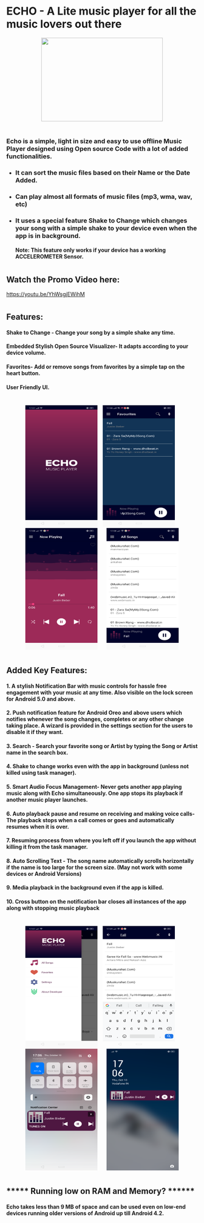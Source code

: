 # ECHO - A Lite music player for all the music lovers out there

<p align = "center">
  <img width="320" height="220" src=https://github.com/KunalFarmah98/ECHO---A-Lite-Music-Player/blob/master/app/src/main/res/raw/ss1(2).png">
  </p>
 
#

### Echo is a simple, light in size and easy to use offline Music Player designed using Open source Code with a lot of added functionalities.

* ### It can sort the music files based on their Name or the Date Added.

* ### Can play almost all formats of music files (mp3, wma, wav, etc)

* ### It uses a special feature Shake to Change which changes your song with a simple shake to your device even when the app is in background.

   #### Note: This feature only works if your device has a working ACCELEROMETER Sensor.
#

## Watch the Promo Video here:
   https://youtu.be/YhWsgjEWihM
   
#

## Features:

#### Shake to Change - Change your song by a simple shake any time.
#### Embedded Stylish Open Source Visualizer- It adapts according to your device volume.
#### Favorites- Add or remove songs from favorites by a simple tap on the heart button.
#### User Friendly UI.

#

<p vspace = "20" align="center" >
   <img width="190" height="320" src="https://github.com/KunalFarmah98/ECHO---A-Lite-Music-Player/blob/master/app/src/main/res/raw/echo1.1.png">
    <img hspace="10" src="https://github.com/KunalFarmah98/ECHO---A-Lite-Music-Player/blob/master/app/src/main/res/raw/echo5.1.png" width =190 
  height = 320/>
  <img  hspace="10" width="190" height="320" src="https://github.com/KunalFarmah98/ECHO---A-Lite-Music-Player/blob/master/app/src/main/res/raw/echo3.1.png">
  <img hspace="10" src="https://github.com/KunalFarmah98/ECHO---A-Lite-Music-Player/blob/master/app/src/main/res/raw/echo4.1.png" width =190 
  height = 320/>
</p>

#
## Added Key Features:

#### 1. A stylish Notification Bar with music controls for hassle free engagement with your music at any time. Also visible on the lock screen for Android 5.0 and above.

#### 2. Push notification feature for Android Oreo and above users which notifies whenever the song changes, completes or any other change taking place. A wizard is provided in the settings section for the users to disable it if they want.

#### 3. Search - Search your favorite song or Artist by typing the Song or Artist name in the search box.

#### 4. Shake to change works even with the app in background (unless not killed using task manager).

#### 5. Smart Audio Focus Management- Never gets another app playing music along with Echo simultaneously. One app stops its playback if another music player launches.

#### 6. Auto playback pause and resume on receiving and making voice calls- The playback stops when a call comes or goes and automatically resumes when it is over.

#### 7. Resuming process from where you left off if you launch the app without killing it from the task manager.

#### 8. Auto Scrolling Text - The song name automatically scrolls horizontally if the name is too large for the screen size. (May not work with some devices or Android Versions)

#### 9. Media playback in the background even if the app is killed.

#### 10. Cross button on the notification bar closes all instances of the app along with stopping music playback
#

<p vspace = "20" align="center" >
   <img width="190" height="320" src="https://github.com/KunalFarmah98/ECHO---A-Lite-Music-Player/blob/master/app/src/main/res/raw/echo2.1.png">
    <img hspace="10" src="https://github.com/KunalFarmah98/ECHO---A-Lite-Music-Player/blob/master/app/src/main/res/raw/echo6.1.png" width =190 
  height = 320/>
  <img  hspace="10" width="190" height="320" src="https://github.com/KunalFarmah98/ECHO---A-Lite-Music-Player/blob/master/app/src/main/res/raw/echo7.1.png">
  <img hspace="10" src="https://github.com/KunalFarmah98/ECHO---A-Lite-Music-Player/blob/master/app/src/main/res/raw/echo8.1.png" width =190 
  height = 320/>
</p>

#



## ***** Running low on RAM and Memory? ******
#### Echo takes less than 9 MB of space and can be used even on low-end devices running older versions of Android up till Android 4.2.


